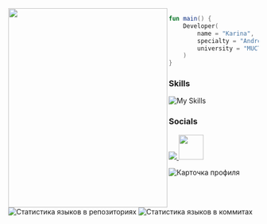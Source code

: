 <img  align="left" src="https://github.com/user-attachments/assets/5c8c22c9-486d-4139-871a-b83707667eee" width="320" height="400"/>

```kotlin
fun main() {
    Developer(
        name = "Karina",
        specialty = "Android",
        university = "MUCTR"
    )
}
```

### Skills
![My Skills](https://skillicons.dev/icons?i=androidstudio,kotlin,java,postgres,cs,figma)

### Socials
<p align="left">
  <a href="https://discord.com/users/7983" target="_blank" rel="noreferrer">
    <img src="https://skillicons.dev/icons?i=discord"/>
  </a>
  <a href="https://t.me/kabrishka" target="_blank" rel="noreferrer">
     <img src="https://user-images.githubusercontent.com/49933115/139837223-bf23d3a9-4638-4e17-994a-ac8678d5f517.png" width="50" height="50"/>
  </a>
</p>

![Карточка профиля](http://github-profile-summary-cards.vercel.app/api/cards/profile-details?username=kabrishka&theme=transparent)
![Статистика языков в репозиториях](http://github-profile-summary-cards.vercel.app/api/cards/repos-per-language?username=kabrishka&theme=transparent)
![Статистика языков в коммитах](http://github-profile-summary-cards.vercel.app/api/cards/most-commit-language?username=kabrishka&theme=transparent)
